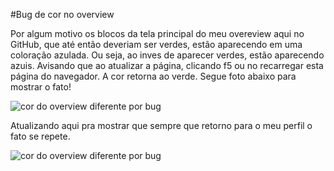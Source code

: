 #Bug de cor no overview

Por algum motivo os blocos da tela principal do meu overeview aqui no GitHub, que até então deveriam ser verdes, estão aparecendo em uma coloração azulada.
Ou seja, ao inves de aparecer verdes, estão aparecendo azuis.
Avisando que ao atualizar a página, clicando f5 ou no recarregar esta página do navegador. A cor retorna ao verde. 
Segue foto abaixo para mostrar o fato!

![cor do overview diferente por bug](https://user-images.githubusercontent.com/120544704/208850366-5ad99c4c-33a4-48f4-8076-db878fb21692.png)

Atualizando aqui pra mostrar que sempre que retorno para o meu perfil o fato se repete.

![cor do overview diferente por bug](https://user-images.githubusercontent.com/120544704/208851704-8db78413-25d4-4dfd-a72b-66b6b43e3c3c.png)
